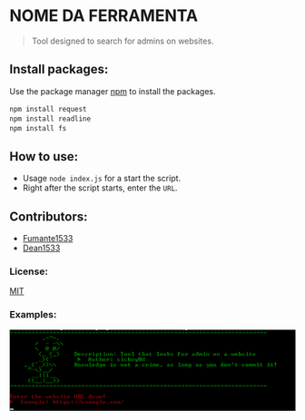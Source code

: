 # NOME DA FERRAMENTA

> Tool designed to search for admins on websites.

## Install packages:

Use the package manager [npm](https://www.npmjs.com/) to install the packages.

```bash
npm install request
npm install readline
npm install fs
```

## How to use:
- Usage `node index.js` for a start the script.
- Right after the script starts, enter the `URL`.

## Contributors:
- [Fumante1533](https://github.com/Fumante1533)
- [Dean1533](https://github.com/Dean1337)

### License:
[MIT]()

### Examples:

![image](/examples/one_image_example.png)
